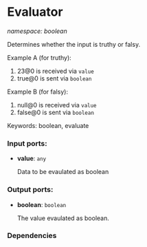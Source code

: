 # Evaluator

_namespace: boolean_

Determines whether the input is truthy or falsy.

Example A (for truthy):

1. 23@0 is received via `value`
2. true@0 is sent via `boolean`

Example B (for falsy):
1. null@0 is received via `value`
2. false@0 is sent via `boolean`

Keywords: boolean, evaluate

### Input ports:

* __value__: ` any `

    Data to be evaulated as boolean

### Output ports:

* __boolean__: ` boolean `

    The value evaulated as boolean.

### Dependencies




